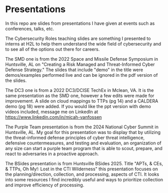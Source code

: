# Presentations
In this repo are slides from presentations I have given at events such as conferences, talks, etc.

The Cybersecurity Roles teaching slides are something I presented to interns at H2L to help them understand the wide field of cybersecurity and to see all of the options out there for careers.

The SMD one is from the 2022 Space and Missile Defense Symposium in Huntsville, AL on "Creating a Risk Managed and Threat-Informed Cyber Defense Strategy." The slides that include "demo" in the title were demos/examples performed live and can be ignored in the pdf version of the slides. 

The DC3 one is from a 2022 DC3/DCISE TechEx in Mclean, VA. It is the same presentation as the SMD one, however a few edits were made for improvement. A slide on cloud mappings to TTPs (pg 14) and a CALDERA demo (pg 18) were added. If you would like the ppt version with demo videos included, message me on LinkedIn at https://www.linkedin.com/in/micah-vanfossen

The Purple Team presentation is from the 2024 National Cyber Summit in Huntsville, AL. My goal for this presentation was to display that by utilizing the threat-informed defense principles of cyber threat intelligence, defensive countermeasures, and testing and evaluation, an organization of any size can start a purple team program that is able to scout, prepare, and react to adversaries in a proactive approach.

The BSides presentation is from Huntsville BSides 2025. Title "APTs, & CEs, & TTPs, Oh My!: Lost in the CTI Wilderness" this presentation focuses on the planning/direction, collection, and processing, aspects of CTI. It looks into some resources I find incredibly useful and ways to prioritize collection and improve efficiency of processing.
